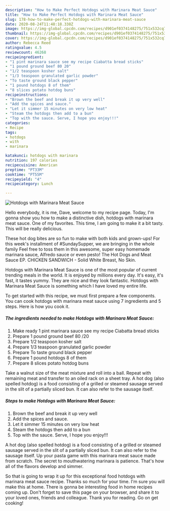 ```yaml
---
description: "How to Make Perfect Hotdogs with Marinara Meat Sauce"
title: "How to Make Perfect Hotdogs with Marinara Meat Sauce"
slug: 178-how-to-make-perfect-hotdogs-with-marinara-meat-sauce
date: 2020-08-24T11:48:18.338Z
image: https://img-global.cpcdn.com/recipes/d901ef0374148275/751x532cq70/hotdogs-with-marinara-meat-sauce-recipe-main-photo.jpg
thumbnail: https://img-global.cpcdn.com/recipes/d901ef0374148275/751x532cq70/hotdogs-with-marinara-meat-sauce-recipe-main-photo.jpg
cover: https://img-global.cpcdn.com/recipes/d901ef0374148275/751x532cq70/hotdogs-with-marinara-meat-sauce-recipe-main-photo.jpg
author: Rebecca Reed
ratingvalue: 4.5
reviewcount: 46268
recipeingredient:
- "1 pint marinara sauce see my recipe Ciabatta bread sticks"
- "1 pound ground beef 80 20"
- "1/2 teaspoon kosher salt"
- "1/3 teaspoon granulated garlic powder"
- "To taste ground black pepper"
- "1 pound hotdogs 8 of them"
- "8 slices potato hotdog buns"
recipeinstructions:
- "Brown the beef and break it up very well"
- "Add the spices and sauce."
- "Let it simmer 15 minutes on very low heat"
- "Steam the hotdogs then add to a bun"
- "Top with the sauce. Serve, I hope you enjoy!!!"
categories:
- Recipe
tags:
- hotdogs
- with
- marinara

katakunci: hotdogs with marinara 
nutrition: 197 calories
recipecuisine: American
preptime: "PT33M"
cooktime: "PT55M"
recipeyield: "4"
recipecategory: Lunch

---
```



![Hotdogs with Marinara Meat Sauce](https://img-global.cpcdn.com/recipes/d901ef0374148275/751x532cq70/hotdogs-with-marinara-meat-sauce-recipe-main-photo.jpg)

Hello everybody, it is me, Dave, welcome to my recipe page. Today, I'm gonna show you how to make a distinctive dish, hotdogs with marinara meat sauce. One of my favorites. This time, I am going to make it a bit tasty. This will be really delicious.

These hot dog bites are so fun to make with both kids and grown-ups! For this week&#39;s installment of #SundaySupper, we are bringing in the whole family Feel free to toss them in this awesome, super easy homemade marinara sauce, Alfredo sauce or even pesto! The Hot Dogs and Meat Sauce EP. CHICKEN SANDWICH - Solid White Breast, No Skin.

Hotdogs with Marinara Meat Sauce is one of the most popular of current trending meals in the world. It is enjoyed by millions every day. It's easy, it's fast, it tastes yummy. They are nice and they look fantastic. Hotdogs with Marinara Meat Sauce is something which I have loved my entire life.


To get started with this recipe, we must first prepare a few components. You can cook hotdogs with marinara meat sauce using 7 ingredients and 5 steps. Here is how you cook it.

<!--inarticleads1-->

##### The ingredients needed to make Hotdogs with Marinara Meat Sauce:

1. Make ready 1 pint marinara sauce see my recipe Ciabatta bread sticks
1. Prepare 1 pound ground beef 80 /20
1. Prepare 1/2 teaspoon kosher salt
1. Prepare 1/3 teaspoon granulated garlic powder
1. Prepare To taste ground black pepper
1. Prepare 1 pound hotdogs 8 of them
1. Prepare 8 slices potato hotdog buns


Take a walnut size of the meat mixture and roll into a ball. Repeat with remaining meat and transfer to an oiled rack on a sheet tray. A hot dog (also spelled hotdog) is a food consisting of a grilled or steamed sausage served in the slit of a partially sliced bun. It can also refer to the sausage itself. 

<!--inarticleads2-->

##### Steps to make Hotdogs with Marinara Meat Sauce:

1. Brown the beef and break it up very well
1. Add the spices and sauce.
1. Let it simmer 15 minutes on very low heat
1. Steam the hotdogs then add to a bun
1. Top with the sauce. Serve, I hope you enjoy!!!


A hot dog (also spelled hotdog) is a food consisting of a grilled or steamed sausage served in the slit of a partially sliced bun. It can also refer to the sausage itself. Up your pasta game with this marinara meat sauce made from scratch. The secret to mouthwatering marinara is patience. That&#39;s how all of the flavors develop and simmer. 

So that is going to wrap it up for this exceptional food hotdogs with marinara meat sauce recipe. Thanks so much for your time. I'm sure you will make this at home. There is gonna be interesting food in home recipes coming up. Don't forget to save this page on your browser, and share it to your loved ones, friends and colleague. Thank you for reading. Go on get cooking!
